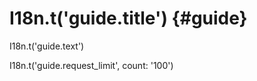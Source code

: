 # I18n.t('guide.title') {#guide}

I18n.t('guide.text')

I18n.t('guide.request_limit', count: '100')

